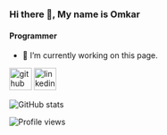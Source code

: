 ### Hi there 👋, My name is Omkar
#### Programmer

- 🔭 I’m currently working on this page. 


[<img src='https://cdn.jsdelivr.net/npm/simple-icons@3.0.1/icons/github.svg' alt='github' height='40'>](https://github.com/Omkar-C)  [<img src='https://cdn.jsdelivr.net/npm/simple-icons@3.0.1/icons/linkedin.svg' alt='linkedin' height='40'>](https://www.linkedin.com/in/https://www.linkedin.com/in/omkarchorghe//)  

![GitHub stats](https://github-readme-stats.vercel.app/api?username=Omkar-C&show_icons=true)  

![Profile views](https://gpvc.arturio.dev/Omkar-C)  
